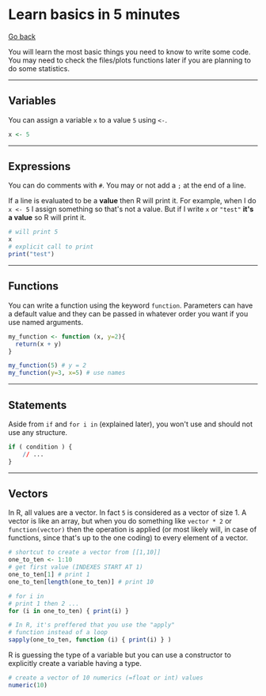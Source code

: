 # Learn basics in 5 minutes

[Go back](index.md)

You will learn the most basic things you need to know to write some code. You may need to check the files/plots functions later if you are planning to do some statistics.

<hr class="sl">

## Variables

You can assign a variable `x` to a value `5` using `<-`.

```r
x <- 5
```

<hr class="sr">

## Expressions

You can do comments with `#`. You may or not add a `;` at the end of a line.

If a line is evaluated to be a **value** then R will print it. For example, when I do `x <- 5` I assign something so that's not a value. But if I write `x` or `"test"` **it's a value** so R will print it.

```r
# will print 5
x
# explicit call to print
print("test")
```

<hr class="sl">

## Functions

You can write a function using the keyword `function`. Parameters can have a default value and they can be passed in whatever order you want if you use named arguments.

```r
my_function <- function (x, y=2){
  return(x + y)
}

my_function(5) # y = 2
my_function(y=3, x=5) # use names
```

<hr class="sl">

## Statements

Aside from `if` and `for i in` (explained later), you won't use and should not use any structure.

```r
if ( condition ) {
    // ...
}
```

<hr class="sl">

## Vectors

In R, all values are a vector. In fact `5` is considered as a vector of size 1. A vector is like an array, but when you do something like `vector * 2` or `function(vector)` then the operation is applied <span class="tms">(or most likely will, in case of functions, since that's up to the one coding)</span> to every element of a vector.

```R
# shortcut to create a vector from [[1,10]]
one_to_ten <- 1:10
# get first value (INDEXES START AT 1)
one_to_ten[1] # print 1
one_to_ten[length(one_to_ten)] # print 10

# for i in
# print 1 then 2 ...
for (i in one_to_ten) { print(i) }

# In R, it's preffered that you use the "apply"
# function instead of a loop
sapply(one_to_ten, function (i) { print(i) } )
```

R is guessing the type of a variable but you can use a constructor to explicitly create a variable having a type. 

```r
# create a vector of 10 numerics (=float or int) values
numeric(10)
```